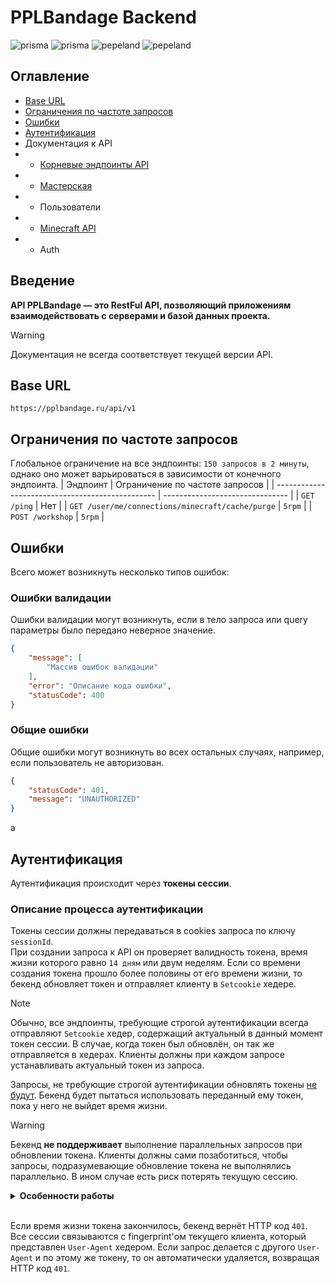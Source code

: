 # PPLBandage Backend
<p align="left">
    <img src="https://made-with.prisma.io/indigo.svg" alt='prisma'></img> 
    <img src="https://img.shields.io/endpoint?url=https%3A%2F%2Fghloc.vercel.app%2Fapi%2FPPLBandage%2FPPLBandage_Backend%2Fbadge%3Ffilter%3D.ts%24%2C.tsx%24%2C.css%24" alt='prisma'></img> 
    <img src="https://andcool.ru/static/badges/made-for-ppl.svg" alt='pepeland'></img> 
    <img src="https://www.codefactor.io/repository/github/pplbandage/pplbandage_backend/badge" alt='pepeland'></img> 
</p>

## Оглавление
- [Base URL](#base-url)
- [Ограничения по частоте запросов](#ограничения-по-частоте-запросов)
- [Ошибки](#ошибки)
- [Аутентификация](#аутентификация)
- Документация к API
- - [Корневые эндпоинты API](/docs/mainRoute.md)
- - [Мастерская](/docs/workshop.md)
- - Пользователи
- - [Minecraft API](/docs/minecraft.md)
- - Auth

## Введение
**API PPLBandage — это RestFul API, позволяющий приложениям взаимодействовать с серверами и базой данных проекта.** 

> [!WARNING]
> Документация не всегда соответствует текущей версии API.

## Base URL
`https://pplbandage.ru/api/v1`

## Ограничения по частоте запросов
Глобальное ограничение на все эндпоинты: `150 запросов в 2 минуты`, однако оно может варьироваться в зависимости от конечного эндпоинта.
| Эндпоинт                                         | Ограничение по частоте запросов |
| ------------------------------------------------ | ------------------------------- |
| `GET /ping`                                      | Нет                             |
| `GET /user/me/connections/minecraft/cache/purge` | `5rpm`                          |
| `POST /workshop`                                 | `5rpm`                          |

## Ошибки
Всего может возникнуть несколько типов ошибок:
### Ошибки валидации
Ошибки валидации могут возникнуть, если в тело запроса или query параметры было передано неверное значение.
```json
{
    "message": [
        "Массив ошибок валидации"
    ],
    "error": "Описание кода ошибки",
    "statusCode": 400
}
```

### Общие ошибки
Общие ошибки могут возникнуть во всех остальных случаях, например, если пользователь не авторизован.
```json
{
    "statusCode": 401,
    "message": "UNAUTHORIZED"
}
```
a
## Аутентификация
Аутентификация происходит через **токены сессии**. 
### Описание процесса аутентификации
Токены сессии должны передаваться в cookies запроса по ключу `sessionId`.  
При создании запроса к API он проверяет валидность токена, время жизни которого равно `14 дням` или двум неделям. Если со времени создания токена прошло более половины от его времени жизни, то бекенд обновляет токен и отправляет клиенту в `Setcookie` хедере.
> [!NOTE]
> Обычно, все эндпоинты, требующие строгой аутентификации всегда отправляют `Setcookie` хедер, содержащий актуальный в данный момент токен сессии. В случае, когда токен был обновлён, он так же отправляется в хедерах. Клиенты должны при каждом запросе устанавливать актуальный токен из запроса.
>
> Запросы, не требующие строгой аутентификации обновлять токены <ins>не будут</ins>. Бекенд будет пытаться использовать переданный ему токен, пока у него не выйдет время жизни.

> [!WARNING]
> Бекенд **не поддерживает** выполнение параллельных запросов при обновлении токена. Клиенты должны сами позаботиться, чтобы запросы, подразумевающие обновление токена не выполнялись параллельно. В ином случае есть риск потерять текущую сессию.


<details>
<summary><b>Особенности работы</b></summary>

Комбинации запросов, требующих строгой аутентификации и нет могут вызвать неожиданное поведение!

Например, если выполняется сначала строгий запрос, а за ним нестрогий, последний может вернуть ошибку `401`.  
**Пояснение:**  
Первый запрос приходит на сервер и возвращает с собой новый идентификатор сессии, который может быть не использован при выполнении последующих запросов. Данная проблема требует грамотного решения по предотвращению выполнения параллельных запросов и своевременного обновления файлов куки клиента.    

Если не предотвращать параллельное выполнение запросов, то асинхронный бекенд может не обработать некоторые токены сессии, что приведет к неожиданному результату.    

**На стороне бекенда реализованны все возможные системы по предотвращению подобных случаев (в рамках спецификаций протокола HTTP), однако этого может быть недостаточно для корректной работы. Поэтому клиенты так же должны грамотно подходить к реализации работы с API.**
</details><br/>

Если время жизни токена закончилось, бекенд вернёт HTTP код `401`.  
Все сессии связываются с fingerprint'ом текущего клиента, который представлен `User-Agent` хедером. Если запрос делается с другого `User-Agent` и по этому же токену, то он автоматически удаляется, возвращая HTTP код `401`.
